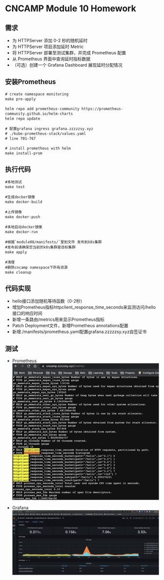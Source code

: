 # CNCAMP Module 10 Homework
## 需求
- 为 HTTPServer 添加 0-2 秒的随机延时
- 为 HTTPServer 项目添加延时 Metric
- 将 HTTPServer 部署至测试集群，并完成 Prometheus 配置
- 从 Prometheus 界面中查询延时指标数据
- （可选）创建一个 Grafana Dashboard 展现延时分配情况

## 安装Prometheus
```
# create namespace monitoring
make pre-apply

helm repo add prometheus-community https://prometheus-community.github.io/helm-charts
helm repo update

# 配置grafana ingress grafana.zzzzzsy.xyz
# ./kube-prometheus-stack/values.yaml
# line 701-767

# install prometheus with helm
make install-prom
```

## 执行代码
```
#本地测试
make test

#生成docker镜像
make docker-build

#上传镜像
make docker-push

#本地启动docker镜像
make docker-run

#根据`module08/manifests/`里到文件 发布到k8s集群
#发布前请确保您当前的k8s集群是目标集群
make apply

#清理
#删除cncamp namespace下所有资源
make cleanup
```

## 代码实现
- hello接口添加随机等待函数（0-2秒）
- 增加Prometheus指标httpclient_response_time_seconds来监测访问/hello接口的响应时间
- 新增一条路由/metrics用来显示Prometheus指标
- Patch Deployment文件，新增Prometheus annotations配置
- 新增./manifests/prometheus.yaml配置grafana.zzzzzsy.xyz自签证书

## 测试
- Prometheus
![Alt text](./img/prometheus.jpg?raw=true "Prometheus")

- Grafana
![Alt text](./img/grafana.jpg?raw=true "Grafana")